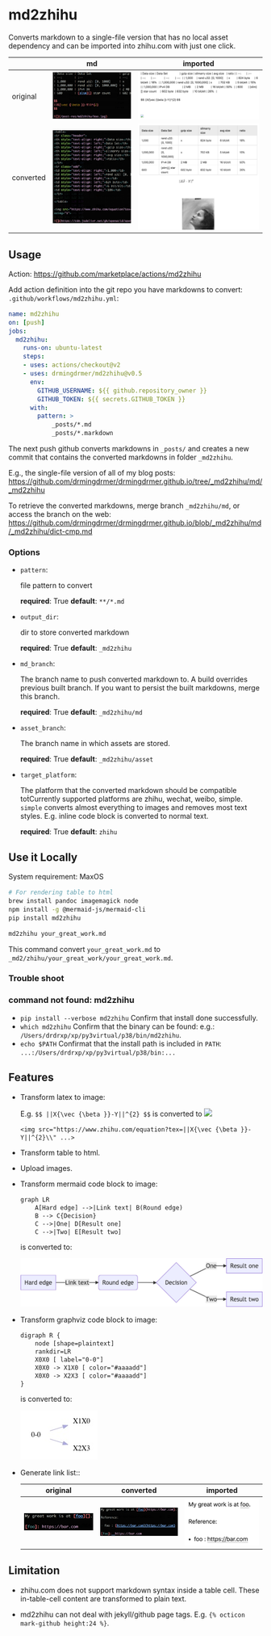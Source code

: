# md2zhihu

Converts markdown to a single-file version that has no local asset dependency
and can be imported into zhihu.com with just one click.

|           | md                    | imported               |
| :--       | :-:                   | :-:                    |
| original  | ![](assets/md.png)    | ![](assets/before.png) |
| converted | ![](assets/built.png) | ![](assets/after.png)  |

## Usage

Action: https://github.com/marketplace/actions/md2zhihu

Add action definition into the git repo you have markdowns to convert:
`.github/workflows/md2zhihu.yml`:

```yaml
name: md2zhihu
on: [push]
jobs:
  md2zhihu:
    runs-on: ubuntu-latest
    steps:
    - uses: actions/checkout@v2
    - uses: drmingdrmer/md2zhihu@v0.5
      env:
        GITHUB_USERNAME: ${{ github.repository_owner }}
        GITHUB_TOKEN: ${{ secrets.GITHUB_TOKEN }}
      with:
        pattern: >
            _posts/*.md
            _posts/*.markdown
```

The next push github converts markdowns in `_posts/` and creates a new commit
that contains the converted markdowns in folder `_md2zhihu`.

E.g., the single-file version of all of my blog posts:
https://github.com/drmingdrmer/drmingdrmer.github.io/tree/_md2zhihu/md/_md2zhihu

To retrieve the converted markdowns, merge branch `_md2zhihu/md`,
or access the branch on the web:
https://github.com/drmingdrmer/drmingdrmer.github.io/blob/_md2zhihu/md/_md2zhihu/dict-cmp.md


### Options

-   `pattern`:

    file pattern to convert

    **required**: True
    **default**: `**/*.md`

-   `output_dir`:

    dir to store converted markdown

    **required**: True
    **default**: `_md2zhihu`

-   `md_branch`:

    The branch name to push converted markdown to. A build overrides previous built branch. If you want to persist the built markdowns, merge this branch.

    **required**: True
    **default**: `_md2zhihu/md`

-   `asset_branch`:

    The branch name in which assets are stored.

    **required**: True
    **default**: `_md2zhihu/asset`

-   `target_platform`:

    The platform that the converted markdown should be compatible toṫCurrently supported platforms are zhihu, wechat, weibo, simple. `simple` converts almost everything to images and removes most text styles. E.g. inline code block is converted to normal text.

    **required**: True
    **default**: `zhihu`



## Use it Locally

System requirement: MaxOS

```sh
# For rendering table to html
brew install pandoc imagemagick node
npm install -g @mermaid-js/mermaid-cli
pip install md2zhihu
```

```sh
md2zhihu your_great_work.md
```

This command convert `your_great_work.md` to
`_md2/zhihu/your_great_work/your_great_work.md`.

### Trouble shoot

### command not found: md2zhihu

- `pip install --verbose md2zhihu` Confirm that install done successfully.
- `which md2zhihu` Confirm that the binary can be found: e.g.: `/Users/drdrxp/xp/py3virtual/p38/bin/md2zhihu`.
- `echo $PATH` Confirmat that the install path is included in `PATH`: `...:/Users/drdrxp/xp/py3virtual/p38/bin:...`


## Features

- Transform latex to image:

  E.g. ` $$ ||X{\vec {\beta }}-Y||^{2} $$ ` is converted to 
  ![](https://www.zhihu.com/equation?tex=%7C%7CX%7B%5Cvec%20%7B%5Cbeta%20%7D%7D-Y%7C%7C%5E%7B2%7D)

  ```
  <img src="https://www.zhihu.com/equation?tex=||X{\vec {\beta }}-Y||^{2}\\" ...>
  ```

- Transform table to html.

- Upload images.

- Transform mermaid code block to image:

    ```mermaid
    graph LR
        A[Hard edge] -->|Link text| B(Round edge)
        B --> C{Decision}
        C -->|One| D[Result one]
        C -->|Two| E[Result two]
    ```

    is converted to:

    ![](assets/mermaid.jpg)


- Transform graphviz code block to image:

    ```graphviz
    digraph R {
        node [shape=plaintext]
        rankdir=LR
        X0X0 [ label="0-0"]
        X0X0 -> X1X0 [ color="#aaaadd"]
        X0X0 -> X2X3 [ color="#aaaadd"]
    }
    ```
    is converted to:

    ![](assets/graphviz.jpg)


-   Generate link list::

    | original | converted | imported |
    | :-: | :-: | :-: |
    | ![](assets/ref-list/src.png) | ![](assets/ref-list/dst.png) | ![](assets/ref-list/imported.png) |


## Limitation

- zhihu.com does not support markdown syntax inside a table cell.
  These in-table-cell content are transformed to plain text.

- md2zhihu can not deal with jekyll/github page tags. E.g. `{% octicon mark-github height:24 %}`.
